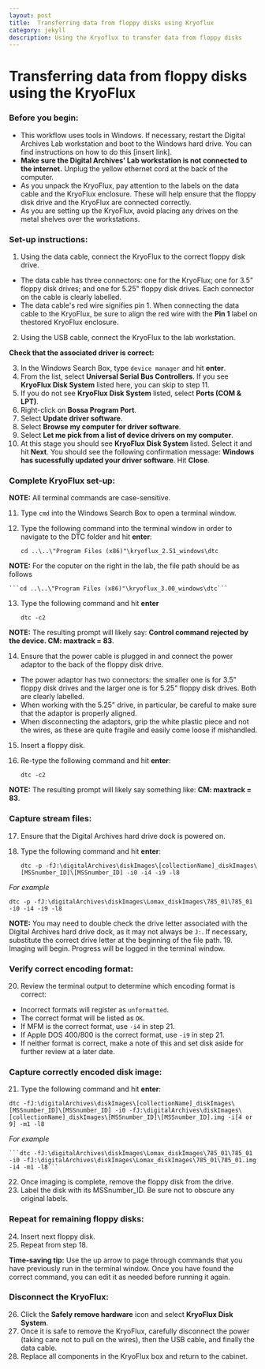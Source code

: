 ```yaml
---
layout: post
title:  Transferring data from floppy disks using Kryoflux
category: jekyll 
description: Using the Kryoflux to transfer data from floppy disks
---
```


# Transferring data from floppy disks using the KryoFlux

### Before you begin:

* This workflow uses tools  in Windows. If necessary, restart the Digital Archives Lab workstation and boot to the Windows hard drive. You can find instructions on how to do this [insert link].
* **Make sure the Digital Archives' Lab workstation is not connected to the internet.** Unplug the yellow ethernet cord at the back of the computer.
* As you unpack the KryoFlux, pay attention to the labels on the data cable and the KryoFlux enclosure. These will help ensure that the floppy disk drive and the KryoFlux are connected correctly.
* As you are setting up the KryoFlux, avoid placing any drives on the metal shelves over the workstations.

### Set-up instructions:

1. Using the data cable, connect the KryoFlux to the correct floppy disk drive.

  - The data cable has three connectors: one for the KryoFlux; one for 3.5" floppy disk drives; and one for 5.25" floppy disk drives. Each connector on the cable is clearly labelled.
  - The data cable's red wire signifies pin 1. When connecting the data cable to the KryoFlux, be sure to align the red wire with the **Pin 1** label on thestored KryoFlux enclosure.
  
2. Using the USB cable, connect the KryoFlux to the lab workstation.

**Check that the associated driver is correct:**

3. In the Windows Search Box, type `device manager` and hit **enter**.
4. From the list, select **Universal Serial Bus Controllers**. If you see **KryoFlux Disk System** listed here, you can skip to step 11.
5. If you do not see **KryoFlux Disk System** listed, select **Ports (COM & LPT)**.
6. Right-click on **Bossa Program Port**.
7. Select **Update driver software**.
8. Select **Browse my computer for driver software**.
9. Select **Let me pick from a list of device drivers on my computer**.
10. At this stage you should see **KryoFlux Disk System** listed. Select it and hit **Next**. You should see the following confirmation message: **Windows has sucessfully updated your driver software**. Hit **Close**.

### Complete KryoFlux set-up:

**NOTE:** All terminal commands are case-sensitive.

11. Type `cmd` into the Windows Search Box to open a terminal window.
12. Type the following command into the terminal window in order to navigate to the DTC folder and hit **enter**:

    ```cd ..\..\"Program Files (x86)"\kryoflux_2.51_windows\dtc```

**NOTE:** For the coputer on the right in the lab, the file path should be as follows

    ```cd ..\..\"Program Files (x86)"\kryoflux_3.00_windows\dtc```

13. Type the following command and hit **enter** 

    ```dtc -c2```

**NOTE:** The resulting prompt will likely say: **Control command rejected by the device. CM: maxtrack = 83**.

14. Ensure that the power cable is plugged in and connect the power adaptor to the back of the floppy disk drive.

  - The power adaptor has two connectors: the smaller one is for 3.5" floppy disk drives and the larger one is for 5.25" floppy disk drives. Both are clearly labelled.
  - When working with the 5.25" drive, in particular, be careful to make sure that the adaptor is properly aligned.
  - When disconnecting the adaptors, grip the white plastic piece and not the wires, as these are quite fragile and easily come loose if mishandled.
  
15. Insert a floppy disk.
16. Re-type the following command and hit **enter**:

    ```dtc -c2```

**NOTE:** The resulting prompt will likely say something like: **CM: maxtrack = 83**.

### Capture stream files:

17. Ensure that the Digital Archives hard drive dock is powered on.
18. Type the following command and hit **enter**:

    ```dtc -p -fJ:\digitalArchives\diskImages\[collectionName]_diskImages\[MSSnumber_ID]\[MSSnumber_ID] -i0 -i4 -i9 -l8```

*For example*

  ```dtc -p -fJ:\digitalArchives\diskImages\Lomax_diskImages\785_01\785_01 -i0 -i4 -i9 -l8```

**NOTE:** You may need to double check the drive letter associated with the Digital Archives hard drive dock, as it may not always be ``J:``. If necessary, substitute the correct drive letter at the beginning of the file path.
19. Imaging will begin. Progress will be logged in the terminal window.

### Verify correct encoding format:

20. Review the terminal output to determine which encoding format is correct:

  - Incorrect formats will register as ``unformatted``.
  - The correct format will be listed as ``OK``.
  - If MFM is the correct format, use ``-i4`` in step 21.
  - If Apple DOS 400/800 is the correct format, use ``-i9`` in step 21.
  - If neither format is correct, make a note of this and set disk aside for further review at a later date.
  
### Capture correctly encoded disk image:

21. Type the following command and hit **enter**:

  ```dtc -fJ:\digitalArchives\diskImages\[collectionName]_diskImages\[MSSnumber_ID]\[MSSnumber_ID] -i0 -fJ:\digitalArchives\diskImages\[collectionName]_diskImages\[MSSnumber_ID]\[MSSnumber_ID].img -i[4 or 9] -m1 -l8```

*For example*

  	```dtc -fJ:\digitalArchives\diskImages\Lomax_diskImages\785_01\785_01 -i0 -fJ:\digitalArchives\diskImages\Lomax_diskImages\785_01\785_01.img -i4 -m1 -l8```

22. Once imaging is complete, remove the floppy disk from the drive.
23. Label the disk with its MSSnumber\_ID. Be sure not to obscure any original labels.

### Repeat for remaining floppy disks:

24. Insert next floppy disk.
25. Repeat from step 18.

**Time-saving tip:** Use the up arrow to page through commands that you have previously run in the terminal window. Once you have found the correct command, you can edit it as needed before running it again.

### Disconnect the KryoFlux:

26. Click the **Safely remove hardware** icon and select **KryoFlux Disk System**.
27. Once it is safe to remove the KryoFlux, carefully disconnect the power (taking care not to pull on the wires), then the USB cable, and finally the data cable.
28. Replace all components in the KryoFlux box and return to the cabinet.
